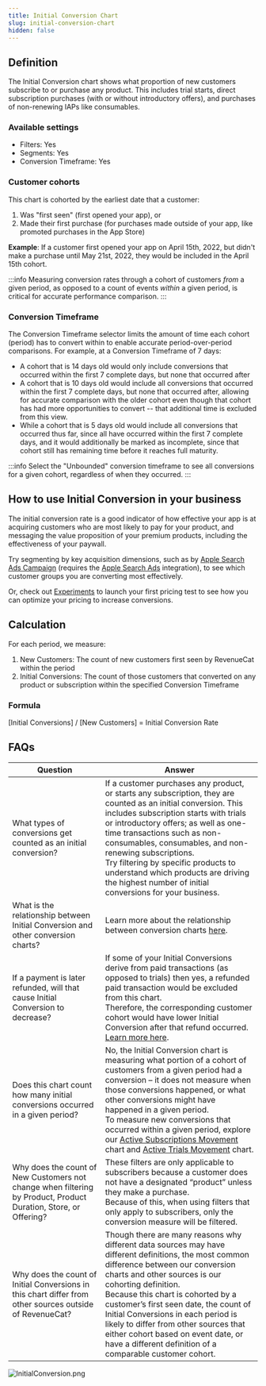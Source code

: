 ```yaml
---
title: Initial Conversion Chart
slug: initial-conversion-chart
hidden: false
---
```


## Definition

The Initial Conversion chart shows what proportion of new customers subscribe to or purchase any product. This includes trial starts, direct subscription purchases (with or without introductory offers), and purchases of non-renewing IAPs like consumables.

### Available settings

- Filters: Yes
- Segments: Yes
- Conversion Timeframe: Yes

### Customer cohorts

This chart is cohorted by the earliest date that a customer:

1. Was "first seen" (first opened your app), or
2. Made their first purchase (for purchases made outside of your app, like promoted purchases in the App Store)

**Example**: If a customer first opened your app on April 15th, 2022, but didn't make a purchase until May 21st, 2022, they would be included in the April 15th cohort.

:::info
Measuring conversion rates through a cohort of customers _from_ a given period, as opposed to a count of events _within_ a given period, is critical for accurate performance comparison.
:::

### Conversion Timeframe

The Conversion Timeframe selector limits the amount of time each cohort (period) has to convert within to enable accurate period-over-period comparisons. For example, at a Conversion Timeframe of 7 days:

- A cohort that is 14 days old would only include conversions that occurred within the first 7 complete days, but none that occurred after
- A cohort that is 10 days old would include all conversions that occurred within the first 7 complete days, but none that occurred after, allowing for accurate comparison with the older cohort even though that cohort has had more opportunities to convert -- that additional time is excluded from this view.
- While a cohort that is 5 days old would include all conversions that occurred thus far, since all have occurred within the first 7 complete days, and it would additionally be marked as incomplete, since that cohort still has remaining time before it reaches full maturity.

:::info
Select the "Unbounded" conversion timeframe to see all conversions for a given cohort, regardless of when they occurred.
:::

## How to use Initial Conversion in your business

The initial conversion rate is a good indicator of how effective your app is at acquiring customers who are most likely to pay for your product, and messaging the value proposition of your premium products, including the effectiveness of your paywall.

Try segmenting by key acquisition dimensions, such as by [Apple Search Ads Campaign](https://app.revenuecat.com/charts/initial_conversion?chart_type=Line&conversion_timeframe=7%20days&customer_lifetime=30%20days&range=Last%2012%20months%3A2022-02-09%3A2023-02-09&resolution=2&segment=apple_search_ads_campaign) (requires the [Apple Search Ads](/integrations/attribution/apple-search-ads) integration), to see which customer groups you are converting most effectively.

Or, check out [Experiments](/tools/experiments-v1/experiments-overview-v1) to launch your first pricing test to see how you can optimize your pricing to increase conversions.

## Calculation

For each period, we measure:

1. New Customers: The count of new customers first seen by RevenueCat within the period
2. Initial Conversions: The count of those customers that converted on any product or subscription within the specified Conversion Timeframe

### Formula

[Initial Conversions] / [New Customers] = Initial Conversion Rate

## FAQs

| Question                                                                                                        | Answer                                                                                                                                                                                                                                                                                                                                                                                                                                                                                                     |
| --------------------------------------------------------------------------------------------------------------- | ---------------------------------------------------------------------------------------------------------------------------------------------------------------------------------------------------------------------------------------------------------------------------------------------------------------------------------------------------------------------------------------------------------------------------------------------------------------------------------------------------------- |
| What types of conversions get counted as an initial conversion?                                                 | If a customer purchases any product, or starts any subscription, they are counted as an initial conversion. This includes subscription starts with trials or introductory offers; as well as one-time transactions such as non-consumables, consumables, and non-renewing subscriptions.<br>Try filtering by specific products to understand which products are driving the highest number of initial conversions for your business.                                                                       |
| What is the relationship between Initial Conversion and other conversion charts?                                | Learn more about the relationship between conversion charts [here](/dashboard-and-metrics/charts#understanding-conversion-rates).                                                                                                                                                                                                                                                                                                                                                                          |
| If a payment is later refunded, will that cause Initial Conversion to decrease?                                 | If some of your Initial Conversions derive from paid transactions (as opposed to trials) then yes, a refunded paid transaction would be excluded from this chart. <br>Therefore, the corresponding customer cohort would have lower Initial Conversion after that refund occurred. [Learn more here](/dashboard-and-metrics/charts/refund-rate-chart).                                                                                                                                                     |
| Does this chart count how many initial conversions occurred in a given period?                                  | No, the Initial Conversion chart is measuring what portion of a cohort of customers from a given period had a conversion – it does not measure when those conversions happened, or what other conversions might have happened in a given period.<br>To measure new conversions that occurred within a given period, explore our [Active Subscriptions Movement](active-subscriptions-movement-chart) chart and [Active Trials Movement](/dashboard-and-metrics/charts/active-trials-movement-chart) chart. |
| Why does the count of New Customers not change when filtering by Product, Product Duration, Store, or Offering? | These filters are only applicable to subscribers because a customer does not have a designated “product” unless they make a purchase.<br>Because of this, when using filters that only apply to subscribers, only the conversion measure will be filtered.                                                                                                                                                                                                                                                 |
| Why does the count of Initial Conversions in this chart differ from other sources outside of RevenueCat?        | Though there are many reasons why different data sources may have different definitions, the most common difference between our conversion charts and other sources is our cohorting definition.<br>Because this chart is cohorted by a customer’s first seen date, the count of Initial Conversions in each period is likely to differ from other sources that either cohort based on event date, or have a different definition of a comparable customer cohort.                                         |

![](/images/67164f0-InitialConversion_13fc94917174348336b1b627548b8b6e.png "InitialConversion.png")
